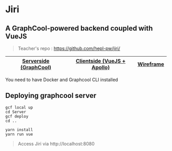 # Jiri
## A GraphCool-powered backend coupled with VueJS
> Teacher's repo : https://github.com/hepl-pw/jiri/

| [Serverside (GraphCool)](https://github.com/mehdyouras/jiri/tree/master/Server) | [Clientside (VueJS + Apollo)](https://github.com/mehdyouras/jiri/tree/master/Client) | [Wireframe](https://github.com/mehdyouras/jiri/tree/master/design) |
|---------------------------------------------------------------------------------|-----------------------------------------------------------------------------|--------------------------------------------------------------------|

You need to have Docker and Graphcool CLI installed

## Deploying graphcool server
```
gcf local up
cd Server
gcf deploy
cd ..
```

```
yarn install
yarn run vue
```

> Access Jiri via http://localhost:8080